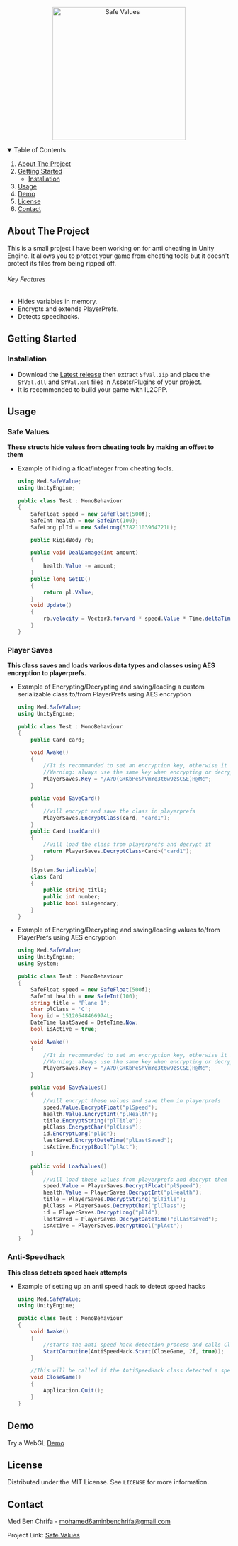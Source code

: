 <p align="center">
    <img src="https://i.ibb.co/fDwK75r/Safe-Values-Icon.png" width="300" alt="Safe Values" />
</p>
<!-- TABLE OF CONTENTS -->
<details open="open">
  <summary>Table of Contents</summary>
  <ol>
    <li>
      <a href="#about-the-project">About The Project</a>
    </li>
    <li>
      <a href="#getting-started">Getting Started</a>
      <ul>
        <li><a href="#installation">Installation</a></li>
      </ul>
    </li>
    <li><a href="#usage">Usage</a></li>
    <li><a href="#demo">Demo</a></li>
    <li><a href="#license">License</a></li>
    <li><a href="#contact">Contact</a></li>
  </ol>
</details>



<!-- ABOUT THE PROJECT -->
## About The Project

This is a small project I have been working on for anti cheating in Unity Engine.
It allows you to protect your game from cheating tools but it doesn't protect its files from being ripped off.

###### Key Features
   * Hides variables in memory.
   * Encrypts and extends PlayerPrefs.
   * Detects speedhacks.


<!-- GETTING STARTED -->
## Getting Started

### Installation

* Download the [Latest release](https://github.com/med9999/SafeValues/releases/tag/1.0.1.0) then extract `SfVal.zip` and place the `SfVal.dll` and `SfVal.xml` files in Assets/Plugins of your project.
* It is recommended to build your game with IL2CPP.


<!-- USAGE EXAMPLES -->
## Usage

### Safe Values

**These structs hide values from cheating tools by making an offset to them**

  * Example of hiding a float/integer from cheating tools.
   
    ```csharp
    using Med.SafeValue;
    using UnityEngine;

    public class Test : MonoBehaviour
    {
        SafeFloat speed = new SafeFloat(500f);
        SafeInt health = new SafeInt(100);
        SafeLong plId = new SafeLong(57821103964721L);

        public RigidBody rb;

        public void DealDamage(int amount)
        {
            health.Value -= amount;
        }
        public long GetID()
        {
            return pl.Value;
        }
        void Update()
        {
            rb.velocity = Vector3.forward * speed.Value * Time.deltaTime;
        }
    }
    ```
    
### Player Saves

**This class saves and loads various data types and classes using AES encryption to playerprefs.**
    
  * Example of Encrypting/Decrypting and saving/loading a custom serializable class to/from PlayerPrefs using AES encryption
  
    ```csharp
    using Med.SafeValue;
    using UnityEngine;

    public class Test : MonoBehaviour
    {
        public Card card;

        void Awake()
        {
            //It is recommanded to set an encryption key, otherwise it is going to use a default key
            //Warning: always use the same key when encrypting or decrypting
            PlayerSaves.Key = "/A?D(G+KbPeShVmYq3t6w9z$C&E)H@Mc";
        }

        public void SaveCard()
        {
            //will encrypt and save the class in playerprefs
            PlayerSaves.EncryptClass(card, "card1");
        }
        public Card LoadCard()
        {
            //will load the class from playerprefs and decrypt it
            return PlayerSaves.DecryptClass<Card>("card1");
        }

        [System.Serializable]
        class Card
        {
            public string title;
            public int number;
            public bool isLegendary;
        }
    }
    ```
  * Example of Encrypting/Decrypting and saving/loading values to/from PlayerPrefs using AES encryption
  
    ```csharp
    using Med.SafeValue;
    using UnityEngine;
    using System;

    public class Test : MonoBehaviour
    {
        SafeFloat speed = new SafeFloat(500f);
        SafeInt health = new SafeInt(100);
        string title = "Plane 1";
        char plClass = 'C';
        long id = 15120548466974L;
        DateTime lastSaved = DateTime.Now;
        bool isActive = true;

        void Awake()
        {
            //It is recommanded to set an encryption key, otherwise it is going to use a default key
            //Warning: always use the same key when encrypting or decrypting
            PlayerSaves.Key = "/A?D(G+KbPeShVmYq3t6w9z$C&E)H@Mc";
        }

        public void SaveValues()
        {
            //will encrypt these values and save them in playerprefs
            speed.Value.EncryptFloat("plSpeed");
            health.Value.EncryptInt("plHealth");
            title.EncryptString("plTitle");
            plClass.EncryptChar("plClass");
            id.EncryptLong("plId");
            lastSaved.EncryptDateTime("plLastSaved");
            isActive.EncryptBool("plAct");
        }

        public void LoadValues()
        {
            //will load these values from playerprefs and decrypt them
            speed.Value = PlayerSaves.DecryptFloat("plSpeed");
            health.Value = PlayerSaves.DecryptInt("plHealth");
            title = PlayerSaves.DecryptString("plTitle");
            plClass = PlayerSaves.DecryptChar("plClass");
            id = PlayerSaves.DecryptLong("plId");
            lastSaved = PlayerSaves.DecryptDateTime("plLastSaved");
            isActive = PlayerSaves.DecryptBool("plAct");
        }
    }
    ```
### Anti-Speedhack

**This class detects speed hack attempts**

  * Example of setting up an anti speed hack to detect speed hacks
  
    ```csharp
    using Med.SafeValue;
    using UnityEngine;

    public class Test : MonoBehaviour
    {
        void Awake()
        {
            //starts the anti speed hack detection process and calls CloseGame() when a speed hack is detected
            StartCoroutine(AntiSpeedHack.Start(CloseGame, 2f, true));
        }

        //This will be called if the AntiSpeedHack class detected a speed hack
        void CloseGame()
        {
            Application.Quit();
        }
    }
    ```
    
<!-- DEMO -->
## Demo

Try a WebGL [Demo](https://med9999.github.io/SafeValues/index.html)

<!-- LICENSE -->
## License

Distributed under the MIT License. See `LICENSE` for more information.

<!-- CONTACT -->
## Contact

Med Ben Chrifa - mohamed6aminbenchrifa@gmail.com

Project Link: [Safe Values](https://github.com/med9999/SafeValues)


